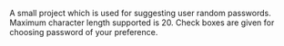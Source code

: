 A small project which is used for suggesting user random passwords. Maximum character length supported is 20. Check boxes are given for choosing password of your preference.
